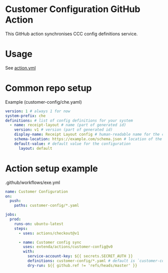 # Customer Configuration GitHub Action

This GitHub action synchronises CCC config definitions service.
# Usage

See [action.yml](action.yml)

# Common repo setup

Example (customer-config/che.yaml)
```yaml
version: 1 # always 1 for now
system-prefix: che
definitions: # list of config definitions for your system
  - name: receipt-layout # name (part of generated id)
    version: v1 # version (part of generated id)
    display-name: Receipt Layout config # human-readable name for the configuration
    schema-location: https://example.com/schema.json # location of the JSON schema
    default-value: # default value for the configuration
      layout: default
```

# Action setup example

.github/workflows/exe.yml
```yaml
name: Customer Configuration
on:
  push:
    paths: customer-config/*.yaml

jobs:
  prod:
    runs-on: ubuntu-latest
    steps:
      - uses: actions/checkout@v1

      - name: Customer config sync
        uses: extenda/actions/customer-config@v0
        with:
          service-account-key: ${{ secrets.SECRET_AUTH }}
          definitions: customer-config/*.yaml # default is `customer-config/*.yaml`
          dry-run: ${{ github.ref != 'refs/heads/master' }}
```
